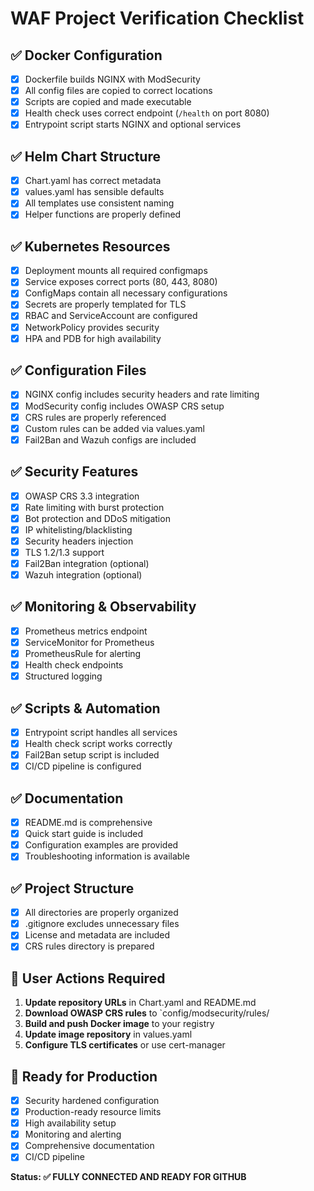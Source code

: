 # WAF Project Verification Checklist

## ✅ **Docker Configuration**
- [x] Dockerfile builds NGINX with ModSecurity
- [x] All config files are copied to correct locations
- [x] Scripts are copied and made executable
- [x] Health check uses correct endpoint (`/health` on port 8080)
- [x] Entrypoint script starts NGINX and optional services

## ✅ **Helm Chart Structure**
- [x] Chart.yaml has correct metadata
- [x] values.yaml has sensible defaults
- [x] All templates use consistent naming
- [x] Helper functions are properly defined

## ✅ **Kubernetes Resources**
- [x] Deployment mounts all required configmaps
- [x] Service exposes correct ports (80, 443, 8080)
- [x] ConfigMaps contain all necessary configurations
- [x] Secrets are properly templated for TLS
- [x] RBAC and ServiceAccount are configured
- [x] NetworkPolicy provides security
- [x] HPA and PDB for high availability

## ✅ **Configuration Files**
- [x] NGINX config includes security headers and rate limiting
- [x] ModSecurity config includes OWASP CRS setup
- [x] CRS rules are properly referenced
- [x] Custom rules can be added via values.yaml
- [x] Fail2Ban and Wazuh configs are included

## ✅ **Security Features**
- [x] OWASP CRS 3.3 integration
- [x] Rate limiting with burst protection
- [x] Bot protection and DDoS mitigation
- [x] IP whitelisting/blacklisting
- [x] Security headers injection
- [x] TLS 1.2/1.3 support
- [x] Fail2Ban integration (optional)
- [x] Wazuh integration (optional)

## ✅ **Monitoring & Observability**
- [x] Prometheus metrics endpoint
- [x] ServiceMonitor for Prometheus
- [x] PrometheusRule for alerting
- [x] Health check endpoints
- [x] Structured logging

## ✅ **Scripts & Automation**
- [x] Entrypoint script handles all services
- [x] Health check script works correctly
- [x] Fail2Ban setup script is included
- [x] CI/CD pipeline is configured

## ✅ **Documentation**
- [x] README.md is comprehensive
- [x] Quick start guide is included
- [x] Configuration examples are provided
- [x] Troubleshooting information is available

## ✅ **Project Structure**
- [x] All directories are properly organized
- [x] .gitignore excludes unnecessary files
- [x] License and metadata are included
- [x] CRS rules directory is prepared

## 🔧 **User Actions Required**
1. **Update repository URLs** in Chart.yaml and README.md
2. **Download OWASP CRS rules** to `config/modsecurity/rules/
3. **Build and push Docker image** to your registry
4. **Update image repository** in values.yaml
5. **Configure TLS certificates** or use cert-manager

## 🚀 **Ready for Production**
- [x] Security hardened configuration
- [x] Production-ready resource limits
- [x] High availability setup
- [x] Monitoring and alerting
- [x] Comprehensive documentation
- [x] CI/CD pipeline

**Status: ✅ FULLY CONNECTED AND READY FOR GITHUB** 